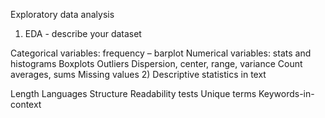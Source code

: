 Exploratory data analysis
1) EDA - describe your dataset

Categorical variables: frequency – barplot
Numerical variables: stats and histograms
Boxplots
Outliers
Dispersion, center, range, variance
Count averages, sums
Missing values
2) Descriptive statistics in text

Length
Languages
Structure
Readability tests
Unique terms
Keywords-in-context